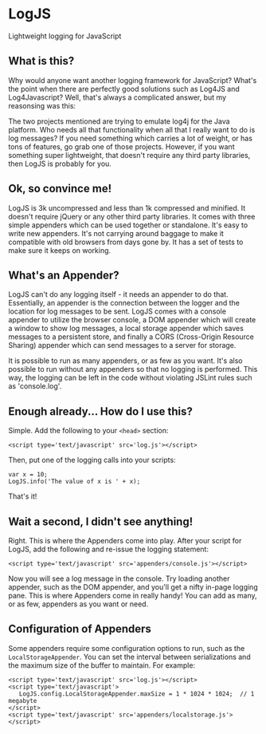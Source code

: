 LogJS
=====
Lightweight logging for JavaScript

## What is this?

Why would anyone want another logging framework for JavaScript?  What's the point when there are
perfectly good solutions such as Log4JS and Log4Javascript?  Well, that's always a complicated
answer, but my reasonsing was this:

The two projects mentioned are trying to emulate log4j for the Java platform.  Who needs all that
functionality when all that I really want to do is log messages?  If you need something which
carries a lot of weight, or has tons of features, go grab one of those projects.  However, if
you want something super lightweight, that doesn't require any third party libraries, then LogJS
is probably for you.


## Ok, so convince me!

LogJS is 3k uncompressed and less than 1k compressed and minified.  It doesn't require jQuery or any other
third party libraries.  It comes with three simple appenders which can be used together or standalone.
It's easy to write new appenders.  It's not carrying around baggage to make it compatible with old
browsers from days gone by.  It has a set of tests to make sure it keeps on working.


## What's an Appender?

LogJS can't do any logging itself - it needs an appender to do that.  Essentially, an appender
is the connection between the logger and the location for log messages to be sent.  LogJS
comes with a console appender to utilize the browser console, a DOM appender which will create
a window to show log messages, a local storage appender which saves messages to a persistent store,
and finally a CORS (Cross-Origin Resource Sharing) appender which can send messages to a server
for storage.

It is possible to run as many appenders, or as few as you want.  It's also possible to run without any
appenders so that no logging is performed.  This way, the logging can be left in the code without
violating JSLint rules such as 'console.log'.

## Enough already... How do I use this?

Simple.  Add the following to your `<head>` section:

`<script type='text/javascript' src='log.js'></script>`

Then, put one of the logging calls into your scripts:

    var x = 10;
    LogJS.info('The value of x is ' + x);

That's it!

## Wait a second, I didn't see anything!

Right.  This is where the Appenders come into play.  After your script for LogJS, add the following and
re-issue the logging statement:

`<script type='text/javascript' src='appenders/console.js'></script>`

Now you will see a log message in the console.  Try loading another appender, such as the DOM
appender, and you'll get a nifty in-page logging pane.  This is where Appenders come in really handy!
You can add as many, or as few, appenders as you want or need.

## Configuration of Appenders

Some appenders require some configuration options to run, such as the `LocalStorageAppender`.  You can
set the interval between serializations and the maximum size of the buffer to maintain.  For example:

    <script type='text/javascript' src='log.js'></script>
    <script type='text/javascript'>
       LogJS.config.LocalStorageAppender.maxSize = 1 * 1024 * 1024;  // 1 megabyte
    </script>
    <script type='text/javascript' src='appenders/localstorage.js'></script>
    
